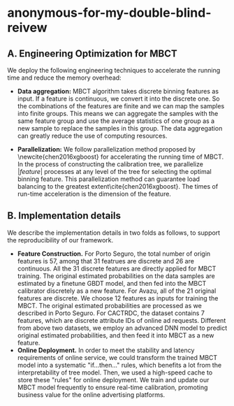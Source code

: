 # anonymous-for-my-double-blind-reivew
## A. Engineering Optimization for MBCT
We deploy the following engineering techniques to accelerate the running time and reduce the memory overhead: 

- **Data aggregation:** MBCT algorithm takes discrete binning features as input. If a feature is continuous, we convert it into the discrete one. So the combinations of the features are finite and we can map the samples into finite groups. This means we can aggregate the samples with the same feature group and use the average statistics of one group as a new sample to replace the samples in this group. The data aggregation can greatly reduce the use of computing resources.

- **Parallelization:** We follow parallelization method proposed by \newcite{chen2016xgboost} for accelerating the running time of MBCT. In the process of constructing the calibration tree, we parallelize $|feature|$ processes at any level of the tree for selecting the optimal binning feature. This parallelization method can guarantee load balancing to the greatest extent\cite{chen2016xgboost}. The times of run-time acceleration is the dimension of the feature. 

## B. Implementation details
We describe the implementation details in two folds as follows, to support the reproducibility of our framework. 
- **Feature Construction.** For Porto Seguro, the total number of origin features is 57, among that 31 featrues are discrete and 26 are continuous. All the 31 discrete features are directly applied for MBCT training. The original estimated probabilities on the data samples are estimated by a finetune GBDT model, and then fed into the MBCT calibrator discretely as a new feature. For Avazu, all of the 21 original features are discrete. We choose 12 features as inputs for training the MBCT. The original estimated probabilities are processed as we described in Porto Seguro. For CACTRDC, the dataset contains 7 features, which are discrete attribute IDs of online ad requests. Different from above two datasets, we employ an advanced DNN model to predict original estimated probabilities, and then feed it into MBCT as a new feature.
- **Online Deployment.** In order to meet the stability and latency requirements of online service, we could transform the trained MBCT model into a systematic "if...then..." rules, which benefits a lot from the interpretability of tree model. Then, we used a high-speed cache to store these "rules" for online deployment. We train and update our MBCT model frequently to ensure real-time calibration, promoting business value for the online advertising platforms.
